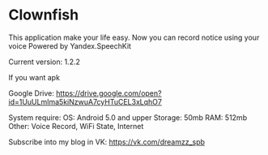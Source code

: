 # Clownfish

This application make your life easy. Now you can record notice using your voice
Powered by Yandex.SpeechKit

Current version: 1.2.2


If you want apk

Google Drive: https://drive.google.com/open?id=1UuULmIma5kiNzwuA7cyHTuCEL3xLqhO7

System require: OS: Android 5.0 and upper Storage: 50mb RAM: 512mb Other: Voice Record, WiFi State, Internet

Subscribe into my blog in VK: https://vk.com/dreamzz_spb
